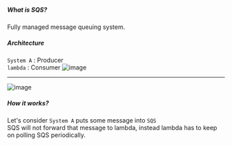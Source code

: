 ##### What is SQS?
Fully managed message queuing system.

##### Architecture
`System A` : Producer</br>
`lambda` : Consumer
![image](https://github.com/user-attachments/assets/1b04c88f-8db1-4584-b2ff-03e9722f059a)

-----------------------------------------------------------------------------------------

![image](https://github.com/user-attachments/assets/30638ade-3ca5-4d35-bf92-9d27f2f41f4b)

##### How it works?
Let's consider `System A` puts some message into `SQS`</br>
SQS will not forward that message to lambda, instead lambda has to keep on polling SQS periodically.
